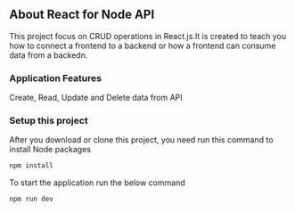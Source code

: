 ## About React for Node API

This project focus on CRUD operations in React.js.It is created to teach you how to connect a frontend to a backend or how a frontend can consume data from a backedn.

### Application Features
Create, Read, Update and Delete data from API

### Setup this project
After you download or clone this project, you need run this command to install Node packages

```sh
npm install
```
To start the application run the below command

```sh
npm run dev
```
